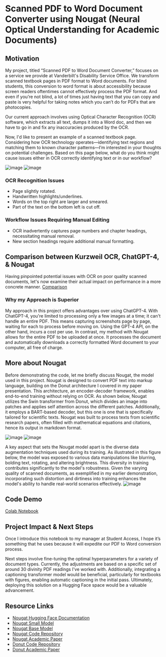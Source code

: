 # Scanned PDF to Word Document Converter using Nougat (Neural Optical Understanding for Academic Documents)

## Motivation
My project, titled “Scanned PDF to Word Document Converter,” focuses on a service we provide at Vanderbilt's Disability Service Office. We transform scanned textbook pages in PDF format to Word documents. For blind students, this conversion to word format is about accessibility because screen readers oftentimes cannot effectively process the PDF format. And even if you’re not blind, a lot of times just having text that you can copy and paste is very helpful for taking notes which you can’t do for PDFs that are photocopies. 

Our current approach involves using Optical Character Recognition (OCR) software, which extracts all text, dumps it into a Word doc, and then we have to go in and fix any inaccuracies produced by the OCR. 

Now, I'd like to present an example of a scanned textbook page. Considering how OCR technology operates—identifying text regions and matching them to known character patterns—I’m interested in your thoughts on potential challenges. Based on this page below, what do you think might cause issues either in OCR correctly identifying text or in our workflow? 

![image](https://github.com/jiax264/DS5690_Nougat_Final_Project/assets/64748973/52064d46-fa21-4ac2-aa10-dc52a44b6549)
![image](https://github.com/jiax264/DS5690_Nougat_Final_Project/assets/64748973/b740e7e8-8253-4b93-920d-8f6197e0baa5)
### OCR Recognition Issues
- Page slightly rotated.
- Handwritten highlights/underlines.
- Words on the top right are larger and smeared.
- Part of the text on the bottom left is cut off.

### Workflow Issues Requiring Manual Editing
- OCR inadvertently captures page numbers and chapter headings, necessitating manual removal.
- New section headings require additional manual formatting.

## Comparison between Kurzweil OCR, ChatGPT-4, & Nougat 
Having pinpointed potential issues with OCR on poor quality scanned documents, let's now examine their actual impact on performance in a more concrete manner.
[Comparison](https://docs.google.com/document/d/1ykknJjCQ522MkBZKdvObo1KkGHpOF0kbGUwhGVEt4uw/edit?usp=sharing) 

### Why my Approach is Superior 
My approach in this project offers advantages over using ChatGPT-4. With ChatGPT-4, you're limited to processing only a few images at a time; it can't handle an entire PDF. This means capturing screenshots page by page, waiting for each to process before moving on. Using the GPT-4 API, on the other hand, incurs a cost per use. In contrast, my method with Nougat allows for the entire PDF to be uploaded at once. It processes the document and automatically downloads a correctly formatted Word document to your computer, all free of charge.

## More about Nougat 
Before demonstrating the code, let me briefly discuss Nougat, the model used in this project. Nougat is designed to convert PDF text into markup language, building on the Donut architecture I covered in my paper presentation. This architecture, an encoder-decoder framework, enables end-to-end training without relying on OCR. As shown below, Nougat utilizes the Swin transformer from Donut, which divides an image into patches and applies self attention across the different patches. Additionally, it employs a BART-based decoder, but this one is one that is specifically tailored for scientific texts. Nougat was built to process texts from scientific research papers, often filled with mathematical equations and citations, hence its output in markdown format.

![image](https://github.com/jiax264/DS5690_Nougat_Final_Project/assets/64748973/25dd4bf3-bf51-43a2-ab43-44686f734907)
![image](https://github.com/jiax264/DS5690_Nougat_Final_Project/assets/64748973/5d8f7791-bb6d-4e9e-9986-52923efb8ae4)

A key aspect that sets the Nougat model apart is the diverse data augmentation techniques used during its training. As illustrated in this figure below, the model was exposed to various data manipulations like blurring, bolding text, rotating, and altering brightness. This diversity in training contributes significantly to the model's robustness. Given the varying quality of scanned documents, as exemplified in my earlier demonstration, incorporating such distortion and dirtiness into training enhances the model's ability to handle real-world scenarios effectively.
![image](https://github.com/jiax264/DS5690_Nougat_Final_Project/assets/64748973/302be7dc-daa7-4c63-b778-e6709ec5f59f)

## Code Demo
[Colab Notebook](https://colab.research.google.com/drive/1GkSS4vp6iQ8mG76XH5axgDsz7zRzehC8?usp=sharing)

## Project Impact & Next Steps
Once I introduce this notebook to my manager at Student Access, I hope it’s something that he uses because it will expedite our PDF to Word conversion process. 

Next steps involve fine-tuning the optimal hyperparameters for a variety of document types. Currently, the adjustments are based on a specific set of around 30 divinity PDF readings I've worked with. Additionally, integrating a captioning transformer model would be beneficial, particularly for textbooks with figures, enabling automatic captioning in the initial pass. Ultimately, deploying this solution on a Hugging Face space would be a valuable advancement.

## Resource Links
- [Nougat Hugging Face Documentation](https://huggingface.co/docs/transformers/en/model_doc/nougat)
- [Nougat Small Model](https://huggingface.co/facebook/nougat-small)
- [Nougat Base Model](https://huggingface.co/facebook/nougat-base)
- [Nougat Code Repository](https://github.com/facebookresearch/nougat)
- [Nougat Academic Paper](https://arxiv.org/pdf/2308.13418.pdf)
- [Donut Code Repository](https://github.com/clovaai/donut/tree/master)
- [Donut Academic Paper](https://arxiv.org/pdf/2111.15664.pdf)
